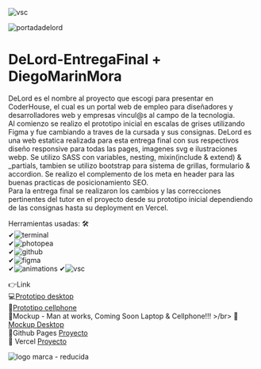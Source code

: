 ![vsc](https://github.com/DIGORACCOON4279/EntregaFinal/assets/88150970/844f6a5d-199f-4836-9d0b-52bc480aebdc)


![portadadelord](https://github.com/DIGORACCOON4279/DeLord-Preentrega3/assets/88150970/2e5541df-d457-4dad-ad0d-d85cc01b8ee3)
</br>
# DeLord-EntregaFinal + DiegoMarinMora

DeLord es el nombre al proyecto que escogi para presentar en CoderHouse, el cual es un portal web de empleo para diseñadores y desarrolladores web y empresas vincul@s al campo de la tecnologia.</br>
Al comienzo se realizo el prototipo inicial en escalas de grises utilizando Figma y fue cambiando a traves de la cursada y sus consignas. DeLord es una web estatica realizada para esta entrega final con sus respectivos diseño responsive para todas las pages, imagenes svg e ilustraciones webp. Se utilizo SASS con variables, nesting, mixin(include & extend) & _partials, tambien se utilizo bootstrap para sistema de grillas, formulario & accordion. Se realizo el complemento de los meta en header para las buenas practicas de posicionamiento SEO.</br>
Para la entrega final se realizaron los cambios y las correcciones pertinentes del tutor en el proyecto desde su prototipo inicial dependiendo de las consignas hasta su deployment en Vercel.

Herramientas usadas: 🛠
</br>
✔![terminal](https://github.com/DIGORACCOON4279/EntregaFinal/assets/88150970/7fc04eb4-166a-4f6b-b2e9-e9d589f56c32)</br>
✔![photopea](https://github.com/DIGORACCOON4279/EntregaFinal/assets/88150970/7f7aaaa0-9a4f-43c2-a00b-5332015aeb52)</br>
✔![github](https://github.com/DIGORACCOON4279/EntregaFinal/assets/88150970/96ebcd2e-75e0-4952-84b8-a1f396a1ce7b)</br>
✔![figma](https://github.com/DIGORACCOON4279/EntregaFinal/assets/88150970/799ba9b9-7ac5-4e15-b0aa-eccfae442aa1)</br>
✔![animations](https://github.com/DIGORACCOON4279/EntregaFinal/assets/88150970/59a6538b-2134-4c54-952c-c8539343de07</br>)
✔![vsc](https://github.com/DIGORACCOON4279/EntregaFinal/assets/88150970/9102670c-92eb-448c-b102-c5af4ce21e67)</br>

👉Link  </br>
💻[Prototipo desktop](https://www.figma.com/proto/uA574xOChxtF5VhNTMiwAX/Delord?page-id=0%3A1&type=design&node-id=32-9&viewport=-818%2C-6106%2C0.4&t=N2PTUORlqXvggZVU-1&scaling=scale-down&starting-point-node-id=32%3A9&mode=design)</br>
📱[Prototipo cellphone](https://www.figma.com/proto/uA574xOChxtF5VhNTMiwAX/Delord?page-id=172%3A3037&type=design&node-id=176-2189&viewport=1677%2C1687%2C0.34&t=7u2bsnRTLdKVq25E-1&scaling=scale-down&starting-point-node-id=176%3A2189&mode=design)</br>
🚧Mockup - Man at works, Coming Soon Laptop & Cellphone!!! >/br>
🚧[Mockup Desktop](https://delord.vercel.app/views/testimonies.html)</br>
🚀Github Pages [Proyecto](https://digoraccoon4279.github.io/EntregaFinal/)</br>
🚀 Vercel [Proyecto](https://delord.vercel.app/)



![logo marca - reducida](https://github.com/DIGORACCOON4279/MercurioGUI/assets/88150970/e8492f0f-bf40-4810-ab83-fea9f0dfe61e)
